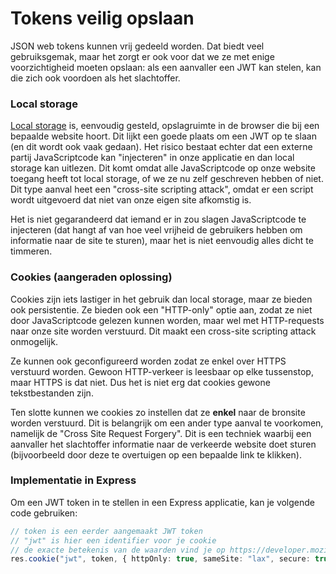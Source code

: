 # Tokens veilig opslaan

JSON web tokens kunnen vrij gedeeld worden. Dat biedt veel gebruiksgemak, maar het zorgt er ook voor dat we ze met enige voorzichtigheid moeten opslaan: als een aanvaller een JWT kan stelen, kan die zich ook voordoen als het slachtoffer.

### Local storage

[Local storage](https://developer.mozilla.org/en-US/docs/Web/API/Window/localStorage) is, eenvoudig gesteld, opslagruimte in de browser die bij een bepaalde website hoort. Dit lijkt een goede plaats om een JWT op te slaan (en dit wordt ook vaak gedaan). Het risico bestaat echter dat een externe partij JavaScriptcode kan "injecteren" in onze applicatie en dan local storage kan uitlezen. Dit komt omdat alle JavaScriptcode op onze website toegang heeft tot local storage, of we ze nu zelf geschreven hebben of niet. Dit type aanval heet een "cross-site scripting attack", omdat er een script wordt uitgevoerd dat niet van onze eigen site afkomstig is.

Het is niet gegarandeerd dat iemand er in zou slagen JavaScriptcode te injecteren (dat hangt af van hoe veel vrijheid de gebruikers hebben om informatie naar de site te sturen), maar het is niet eenvoudig alles dicht te timmeren.

### Cookies (aangeraden oplossing)

Cookies zijn iets lastiger in het gebruik dan local storage, maar ze bieden ook persistentie. Ze bieden ook een "HTTP-only" optie aan, zodat ze niet door JavaScriptcode gelezen kunnen worden, maar wel met HTTP-requests naar onze site worden verstuurd. Dit maakt een cross-site scripting attack onmogelijk.

Ze kunnen ook geconfigureerd worden zodat ze enkel over HTTPS verstuurd worden. Gewoon HTTP-verkeer is leesbaar op elke tussenstop, maar HTTPS is dat niet. Dus het is niet erg dat cookies gewone tekstbestanden zijn.

Ten slotte kunnen we cookies zo instellen dat ze **enkel** naar de bronsite worden verstuurd. Dit is belangrijk om een ander type aanval te voorkomen, namelijk de "Cross Site Request Forgery". Dit is een techniek waarbij een aanvaller het slachtoffer informatie naar de verkeerde website doet sturen (bijvoorbeeld door deze te overtuigen op een bepaalde link te klikken).

### Implementatie in Express

Om een JWT token in te stellen in een Express applicatie, kan je volgende code gebruiken:

```typescript
// token is een eerder aangemaakt JWT token
// "jwt" is hier een identifier voor je cookie
// de exacte betekenis van de waarden vind je op https://developer.mozilla.org/en-US/docs/Web/HTTP/Headers/Set-Cookie/SameSite
res.cookie("jwt", token, { httpOnly: true, sameSite: "lax", secure: true });
```
